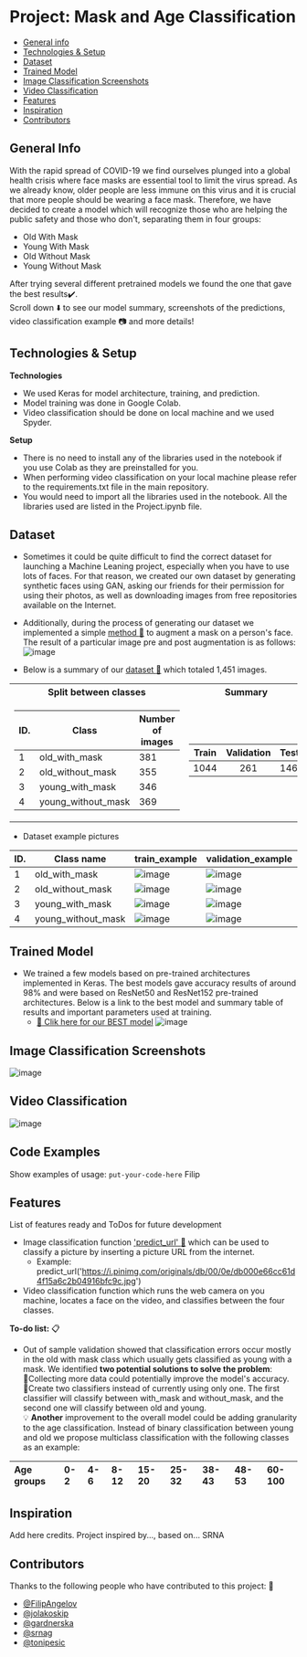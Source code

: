 # Project: Mask and Age Classification 
* [General info](#general-info)
* [Technologies & Setup](#technologies-&-setup)
* [Dataset](#dataset)
* [Trained Model](#trained-model) 
* [Image Classification Screenshots](#image-classification-screenshots)
* [Video Classification](#video-classification)
* [Features](#features)
* [Inspiration](#inspiration)
* [Contributors](#contributors)


## General Info
With the rapid spread of COVID-19 we find ourselves plunged into a global health crisis where face masks are essential tool to limit the virus spread. As we already know, older people are less immune on this virus and it is crucial that more people should be wearing a face mask. Therefore, we have decided to create a model which will recognize those who are helping the public safety and those who don't, separating them in four groups:

* Old With Mask 
* Young With Mask
* Old Without Mask
* Young Without Mask

After trying several different pretrained models we found the one that gave the best results:heavy_check_mark:. <br/>
Scroll down :arrow_down: to see our model summary, screenshots of the predictions, video classification example :camera: and more details!

## Technologies & Setup
**Technologies**
* We used Keras for model architecture, training, and prediction.
* Model training was done in Google Colab.
* Video classification should be done on local machine and we used Spyder.

**Setup**
* There is no need to install any of the libraries used in the notebook if you use Colab as they are preinstalled for you. 
* When performing video classification on your local machine please refer to the requirements.txt file in the main repository.  
* You would need to import all the libraries used in the notebook. All the libraries used are listed in the Project.ipynb file.


## Dataset
* Sometimes it could be quite difficult to find the correct dataset for launching a Machine Leaning project, especially when you have to use lots of faces. For that reason, we created our own dataset by generating synthetic faces using GAN, asking our friends for their permission for using their photos, as well as downloading images from free repositories available on the Internet. 
* Additionally, during the process of generating our dataset we implemented a simple [method :link:](https://github.com/FilipAngelov/Mask_and_Age_Classification/tree/master/code_mask_on_face) to augment a mask on a person's face. The result of a particular image pre and post augmentation is as follows:
![image](https://github.com/FilipAngelov/Mask_and_Age_Classification/blob/master/other/face_augmentation.png)

* Below is a summary of our [dataset :link:](https://drive.google.com/file/d/14RjXeKji5mtuWSB7Xbvnq4kWDeDpLGjj/view?usp=sharing) which totaled 1,451 images.
<table>
<tr><th> Split between classes </th><th> Summary </th></tr>
<tr><td>

| ID.  | Class  | Number of images |
| ------------- | ------------- | ------------- |
|1 | old_with_mask  | 381 |
|2| old_without_mask |  355 |
|3| young_with_mask  | 346  |
|4| young_without_mask  | 369 |

</td><td>

|Train|Validation|Test| 
|--|:--:|--|
|1044|261|146|
</td></tr> </table>


* Dataset example pictures  

| ID.  | Class name  | train_example | validation_example | test_example |
| ------------- | ------------- | ------------- | ------------- | ------------- |
|1 | old_with_mask  | ![image](https://github.com/FilipAngelov/Mask_and_Age_Classification/blob/master/other/train_old_with_mask.png) | ![image](https://github.com/FilipAngelov/Mask_and_Age_Classification/blob/master/other/val_old_with_mask.png) | ![image](https://github.com/FilipAngelov/Mask_and_Age_Classification/blob/master/other/test_old_with_mask.png) |
|2| old_without_mask |  ![image](https://github.com/FilipAngelov/Mask_and_Age_Classification/blob/master/other/train_old_without_mask.png) | ![image](https://github.com/FilipAngelov/Mask_and_Age_Classification/blob/master/other/val_old_without_mask.png) | ![image](https://github.com/FilipAngelov/Mask_and_Age_Classification/blob/master/other/test_old_without_mask.png) |
|3| young_with_mask  | ![image](https://github.com/FilipAngelov/Mask_and_Age_Classification/blob/master/other/train_young_with_mask.png)  | ![image](https://github.com/FilipAngelov/Mask_and_Age_Classification/blob/master/other/val_young_with_mask.png) | ![image](https://github.com/FilipAngelov/Mask_and_Age_Classification/blob/master/other/test_young_with_mask.png) |
|4| young_without_mask  | ![image](https://github.com/FilipAngelov/Mask_and_Age_Classification/blob/master/other/train_young_without_mask.png) | ![image](https://github.com/FilipAngelov/Mask_and_Age_Classification/blob/master/other/val_young_without_mask.png) | ![image](https://github.com/FilipAngelov/Mask_and_Age_Classification/blob/master/other/test_young_without_mask.png) |

## Trained Model
* We trained a few models based on pre-trained architectures implemented in Keras. The best models gave accuracy results of around 98% and were based on ResNet50 and ResNet152 pre-trained architectures. Below is a link to the best model and summary table of results and important parameters used at training.
  * [:link: Clik here for our BEST model](https://drive.google.com/file/d/1gRgRUPW7TaYpF2wXa5eTRINbXx3vCs9n/view?usp=sharing)
  ![image](https://github.com/FilipAngelov/Mask_and_Age_Classification/blob/master/other/model_summaries.png)

## Image Classification Screenshots
![image](https://github.com/FilipAngelov/Mask_and_Age_Classification/blob/master/other/Presentation1.png)

## Video Classification
![image](https://github.com/FilipAngelov/Mask_and_Age_Classification/blob/master/other/gif-petar.gif)

## Code Examples
Show examples of usage:
`put-your-code-here`
Filip

## Features
List of features ready and ToDos for future development
* Image classification function ['predict_url' :link:](https://github.com/FilipAngelov/Mask_and_Age_Classification/blob/master/predict_url.ipynb) which can be used to classify a picture by inserting a picture URL from the internet.
  * Example: predict_url('https://i.pinimg.com/originals/db/00/0e/db000e66cc61d4f15a6c2b04916bfc9c.jpg')
* Video classification function which runs the web camera on you machine, locates a face on the video, and classifies between the four classes.

**To-do list:** :clipboard:
* Out of sample validation showed that classification errors occur mostly in the old with mask class which usually gets classified as young with a mask. We identified **two potential solutions to solve the problem**:<br/>
   :small_orange_diamond:Collecting more data could potentially improve the model's accuracy.<br/>
   :small_orange_diamond:Create two classifiers instead of currently using only one. The first classifier will classify between with_mask and without_mask, and the second one will classify between old and young.<br/>
:bulb: **Another** improvement to the overall model could be adding granularity to the age classification. Instead of binary classification between young and old we propose multiclass classification with the following classes as an example:

|**Age groups**  | 0-2 | 4-6 | 8-12|15-20|25-32|38-43|48-53|60-100|
| :------ | :-------- | :-------- | :------ | :------ | :------ | :------ | :------ | :------ |


## Inspiration
Add here credits. Project inspired by..., based on...
SRNA

## Contributors

Thanks to the following people who have contributed to this project: :raised_hands:

* [@FilipAngelov](https://github.com/FilipAngelov) 
* [@jolakoskip](https://github.com/jolakoskip) 
* [@gardnerska](https://github.com/gardnerska) 
* [@srnag](https://github.com/srnag)
* [@tonipesic](https://github.com/tonipesic)
